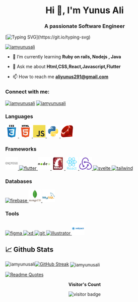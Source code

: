 <h1 align="center">Hi 👋, I'm Yunus Ali</h1>
<h3 align="center">A passionate Software Engineer</h3>

[![Typing SVG](https://readme-typing-svg.herokuapp.com?font=Poppins&color=0074C392&center=true&lines=I+'m+A+Software+Engineer;A+student+%2C+Blockchain+enthusiast;And+a+mentor.;Nice+to+meet+you.)](https://git.io/typing-svg)

<p align="left"> <a href="https://twitter.com/iamyunusali" target="blank"><img src="https://img.shields.io/twitter/follow/iamyunusali?logo=twitter&style=for-the-badge" alt="iamyunusali" /></a> </p>

- 🌱 I’m currently learning **Ruby on rails, Nodejs , Java**

- 💬 Ask me about **Html,CSS,React,Javascript,Flutter**

- 📫 How to reach me **aliyunus291@gmail.com**

<h3 align="left">Connect with me:</h3>
<p align="left">
<a href="https://twitter.com/iamyunusali" target="blank"><img align="center" src="https://raw.githubusercontent.com/rahuldkjain/github-profile-readme-generator/master/src/images/icons/Social/twitter.svg" alt="iamyunusali" height="30" width="40" /></a>
<a href="https://linkedin.com/in/iamyunusali" target="blank"><img align="center" src="https://raw.githubusercontent.com/rahuldkjain/github-profile-readme-generator/master/src/images/icons/Social/linked-in-alt.svg" alt="iamyunusali" height="30" width="40" /></a>
</p>

<h3 align="left">Languages</h3>
<p align="left"> <a href="https://www.w3schools.com/css/" target="_blank" rel="noreferrer"> <img src="https://raw.githubusercontent.com/devicons/devicon/master/icons/css3/css3-original-wordmark.svg" alt="css3" width="40" height="40"/> </a><a href="https://www.w3.org/html/" target="_blank" rel="noreferrer"> <img src="https://raw.githubusercontent.com/devicons/devicon/master/icons/html5/html5-original-wordmark.svg" alt="html5" width="40" height="40"/> </a> <a href="https://developer.mozilla.org/en-US/docs/Web/JavaScript" target="_blank" rel="noreferrer"> <img src="https://raw.githubusercontent.com/devicons/devicon/master/icons/javascript/javascript-original.svg" alt="javascript" width="40" height="40"/> </a> <a href="https://www.python.org" target="_blank" rel="noreferrer"> <img src="https://raw.githubusercontent.com/devicons/devicon/master/icons/python/python-original.svg" alt="python" width="40" height="40"/> </a>    <a href="https://www.ruby-lang.org/en/" target="_blank" rel="noreferrer"> <img src="https://raw.githubusercontent.com/devicons/devicon/master/icons/ruby/ruby-original.svg" alt="ruby" width="40" height="40"/> </a> </p>

<h3> Frameworks</h3>
<a href="https://expressjs.com" target="_blank" rel="noreferrer"> <img src="https://raw.githubusercontent.com/devicons/devicon/master/icons/express/express-original-wordmark.svg" alt="express" width="40" height="40"/> </a><a href="https://flutter.dev" target="_blank" rel="noreferrer"> <img src="https://www.vectorlogo.zone/logos/flutterio/flutterio-icon.svg" alt="flutter" width="40" height="40"/> </a><a href="https://nodejs.org" target="_blank" rel="noreferrer"> <img src="https://raw.githubusercontent.com/devicons/devicon/master/icons/nodejs/nodejs-original-wordmark.svg" alt="nodejs" width="40" height="40"/> </a> <a href="https://rubyonrails.org" target="_blank" rel="noreferrer"> <img src="https://raw.githubusercontent.com/devicons/devicon/master/icons/rails/rails-original-wordmark.svg" alt="rails" width="40" height="40"/> </a><a href="https://reactjs.org/" target="_blank" rel="noreferrer"> <img src="https://raw.githubusercontent.com/devicons/devicon/master/icons/react/react-original-wordmark.svg" alt="react" width="40" height="40"/> </a><a href="https://redux.js.org" target="_blank" rel="noreferrer"> <img src="https://raw.githubusercontent.com/devicons/devicon/master/icons/redux/redux-original.svg" alt="redux" width="40" height="40"/> </a><a href="https://svelte.dev" target="_blank" rel="noreferrer"> <img src="https://upload.wikimedia.org/wikipedia/commons/1/1b/Svelte_Logo.svg" alt="svelte" width="40" height="40"/> </a> <a href="https://tailwindcss.com/" target="_blank" rel="noreferrer"> <img src="https://www.vectorlogo.zone/logos/tailwindcss/tailwindcss-icon.svg" alt="tailwind" width="40" height="40"/> </a>

<h3> Databases</h3>
<a href="https://firebase.google.com/" target="_blank" rel="noreferrer"> <img src="https://www.vectorlogo.zone/logos/firebase/firebase-icon.svg" alt="firebase" width="40" height="40"/> </a><a href="https://www.mongodb.com/" target="_blank" rel="noreferrer"> <img src="https://raw.githubusercontent.com/devicons/devicon/master/icons/mongodb/mongodb-original-wordmark.svg" alt="mongodb" width="40" height="40"/> </a><a href="https://www.mysql.com/" target="_blank" rel="noreferrer"> <img src="https://raw.githubusercontent.com/devicons/devicon/master/icons/mysql/mysql-original-wordmark.svg" alt="mysql" width="40" height="40"/> </a>

<h3> Tools</h3>
<a href="https://www.figma.com/" target="_blank" rel="noreferrer"> <img src="https://www.vectorlogo.zone/logos/figma/figma-icon.svg" alt="figma" width="40" height="40"/> </a><a href="https://www.adobe.com/products/xd.html" target="_blank" rel="noreferrer"> <img src="https://cdn.worldvectorlogo.com/logos/adobe-xd.svg" alt="xd" width="40" height="40"/> </a><a href="https://git-scm.com/" target="_blank" rel="noreferrer"> <img src="https://www.vectorlogo.zone/logos/git-scm/git-scm-icon.svg" alt="git" width="40" height="40"/> </a><a href="https://www.adobe.com/in/products/illustrator.html" target="_blank" rel="noreferrer"> <img src="https://www.vectorlogo.zone/logos/adobe_illustrator/adobe_illustrator-icon.svg" alt="illustrator" width="40" height="40"/> </a> <a href="https://webpack.js.org" target="_blank" rel="noreferrer"> <img src="https://raw.githubusercontent.com/devicons/devicon/d00d0969292a6569d45b06d3f350f463a0107b0d/icons/webpack/webpack-original-wordmark.svg" alt="webpack" width="40" height="40"/> </a>

## 📈 Github Stats

[![GitHub Streak](http://github-readme-streak-stats.herokuapp.com?user=iamyunusali&theme=gruvbox&background=003559&ring=FFFFFF&fire=FFFFFF&currStreakNum=9F9F9F&dates=9F9F9F&sideNums=9F9F9F&currStreakLabel=9F9F9F&sideLabels=9F9F9F)](https://git.io/streak-stats)
<img align="left" src="https://github-readme-stats.vercel.app/api/top-langs?username=iamyunusali&amp;show_icons=true&amp;title_color=fff&amp;icon_color=79ff97&amp;text_color=9f9f9f&amp;bg_color=003559" alt="iamyunusali" />
<img align="center" src="https://github-readme-stats.vercel.app/api?username=iamyunusali&amp;show_icons=true&amp;title_color=fff&amp;icon_color=79ff97&amp;text_color=9f9f9f&amp;bg_color=003559&amp;count_private=true" alt="iamyunusali" />

[![Readme Quotes](https://quotes-github-readme.vercel.app/api?type=horizontal&theme=catppuccin)](https://github.com/piyushsuthar/github-readme-quotes)

<p align="center"><b>Visitor's Count</b></p>
<p align="center"><img src="https://profile-counter.glitch.me/iamyunusali/count.svg" alt="visitor badge"/></p>
